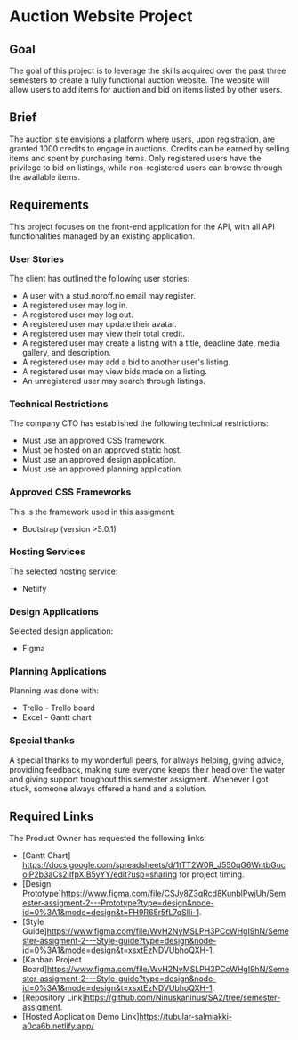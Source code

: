 # Auction Website Project

## Goal

The goal of this project is to leverage the skills acquired over the past three semesters to create a fully functional auction website. The website will allow users to add items for auction and bid on items listed by other users.

## Brief

The auction site envisions a platform where users, upon registration, are granted 1000 credits to engage in auctions. Credits can be earned by selling items and spent by purchasing items. Only registered users have the privilege to bid on listings, while non-registered users can browse through the available items.

## Requirements

This project focuses on the front-end application for the API, with all API functionalities managed by an existing application.

### User Stories

The client has outlined the following user stories:

- A user with a stud.noroff.no email may register.
- A registered user may log in.
- A registered user may log out.
- A registered user may update their avatar.
- A registered user may view their total credit.
- A registered user may create a listing with a title, deadline date, media gallery, and description.
- A registered user may add a bid to another user's listing.
- A registered user may view bids made on a listing.
- An unregistered user may search through listings.

### Technical Restrictions

The company CTO has established the following technical restrictions:

- Must use an approved CSS framework.
- Must be hosted on an approved static host.
- Must use an approved design application.
- Must use an approved planning application.

### Approved CSS Frameworks

This is the framework used in this assigment:

- Bootstrap (version >5.0.1)

### Hosting Services

The selected hosting service:

- Netlify

### Design Applications

Selected design application:

- Figma

### Planning Applications

Planning was done with:

- Trello - Trello board
- Excel - Gantt chart

### Special thanks

A special thanks to my wonderfull peers, for always helping, giving advice, providing feedback, making sure everyone keeps their head over the water and giving support troughout this semester assigment. Whenever I got stuck, someone always offered a hand and a solution.

## Required Links

The Product Owner has requested the following links:

- [Gantt Chart] https://docs.google.com/spreadsheets/d/1tTT2W0R_J550qG6WntbGucolP2b3aCs2lIfpXIB5yYY/edit?usp=sharing for project timing.
- [Design Prototype]https://www.figma.com/file/CSJy8Z3qRcd8KunblPwjUh/Semester-assigment-2---Prototype?type=design&node-id=0%3A1&mode=design&t=FH9R65r5fL7qSIli-1.
- [Style Guide]https://www.figma.com/file/WvH2NyMSLPH3PCcWHgI9hN/Semester-assigment-2---Style-guide?type=design&node-id=0%3A1&mode=design&t=xsxtEzNDVUbhoQXH-1.
- [Kanban Project Board]https://www.figma.com/file/WvH2NyMSLPH3PCcWHgI9hN/Semester-assigment-2---Style-guide?type=design&node-id=0%3A1&mode=design&t=xsxtEzNDVUbhoQXH-1.
- [Repository Link]https://github.com/Ninuskaninus/SA2/tree/semester-assigment.
- [Hosted Application Demo Link]https://tubular-salmiakki-a0ca6b.netlify.app/
